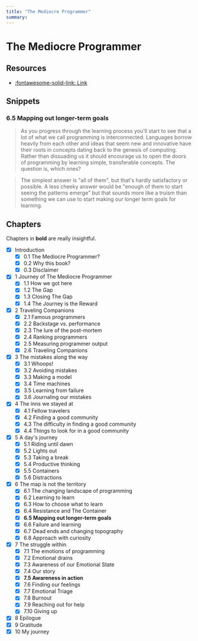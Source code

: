 ```yaml
---
title: "The Mediocre Programmer"
summary:
---
```


The Mediocre Programmer
===

Resources
---
- [:fontawesome-solid-link:
    Link](http://themediocreprogrammer.com/build/html/the_mediocre_programmer.html)

Snippets
---

### 6.5 Mapping out longer-term goals

> As you progress through the learning process you'll start to see that a lot of what we call programming is interconnected. Languages borrow heavily from each other and ideas that seem new and innovative have their roots in concepts dating back to the genesis of computing. Rather than dissuading us it should encourage us to open the doors of programming by learning simple, transferable concepts. The question is, which ones?

> The simplest answer is "all of them", but that's hardly satisfactory or possible. A less cheeky answer would be "enough of them to start seeing the patterns emerge" but that sounds more like a truism than something we can use to start making our longer term goals for learning.


Chapters
---

Chapters in **bold** are really insightful.

- [x] Introduction
    - [x] 0.1 The Mediocre Programmer?
    - [x] 0.2 Why this book?
    - [x] 0.3 Disclaimer
- [x] 1 Journey of The Mediocre Programmer
    - [x] 1.1 How we got here
    - [x] 1.2 The Gap
    - [x] 1.3 Closing The Gap
    - [x] 1.4 The Journey is the Reward
- [x] 2 Traveling Companions
    - [x] 2.1 Famous programmers
    - [x] 2.2 Backstage vs. performance
    - [x] 2.3 The lure of the post-mortem
    - [x] 2.4 Ranking programmers
    - [x] 2.5 Measuring programmer output
    - [x] 2.6 Traveling Companions
- [x] 3 The mistakes along the way
    - [x] 3.1 Whoops!
    - [x] 3.2 Avoiding mistakes
    - [x] 3.3 Making a model
    - [x] 3.4 Time machines
    - [x] 3.5 Learning from failure
    - [x] 3.6 Journaling our mistakes
- [x] 4 The inns we stayed at
    - [x] 4.1 Fellow travelers
    - [x] 4.2 Finding a good community
    - [x] 4.3 The difficulty in finding a good community
    - [x] 4.4 Things to look for in a good community
- [x] 5 A day's journey
    - [x] 5.1 Riding until dawn
    - [x] 5.2 Lights out
    - [x] 5.3 Taking a break
    - [x] 5.4 Productive thinking
    - [x] 5.5 Containers
    - [x] 5.6 Distractions
- [x] 6 The map is not the territory
    - [x] 6.1 The changing landscape of programming
    - [x] 6.2 Learning to learn
    - [x] 6.3 How to choose what to learn
    - [x] 6.4 Resistance and The Container
    - [x] **6.5 Mapping out longer-term goals**
    - [x] 6.6 Failure and learning
    - [x] 6.7 Dead ends and changing topography
    - [x] 6.8 Approach with curiosity
- [x] 7 The struggle within
    - [x] 7.1 The emotions of programming
    - [x] 7.2 Emotional drains
    - [x] 7.3 Awareness of our Emotional State
    - [x] 7.4 Our story
    - [x] **7.5 Awareness in action**
    - [x] 7.6 Finding our feelings
    - [x] 7.7 Emotional Triage
    - [x] 7.8 Burnout
    - [x] 7.9 Reaching out for help
    - [x] 7.10 Giving up
- [x] 8 Epilogue
- [x] 9 Gratitude
- [x] 10 My journey
